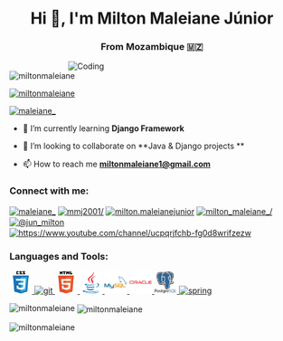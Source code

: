 <h1 align="center">Hi 👋, I'm Milton Maleiane Júnior</h1>
<h3 align="center">From Mozambique 🇲🇿</h3>
<img align="right" alt="Coding" width="400" src="https://media.tenor.com/2uyENRmiUt0AAAAC/coding.gif">
<p align="left"> <img src="https://komarev.com/ghpvc/?username=miltonmaleiane&label=Profile%20views&color=0e75b6&style=flat" alt="miltonmaleiane" /> </p>

<p align="left"> <a href="https://github.com/ryo-ma/github-profile-trophy"><img src="https://github-profile-trophy.vercel.app/?username=miltonmaleiane" alt="miltonmaleiane" /></a> </p>

<p align="left"> <a href="https://twitter.com/maleiane_" target="blank"><img src="https://img.shields.io/twitter/follow/maleiane_?logo=twitter&style=for-the-badge" alt="maleiane_" /></a> </p>

- 🌱 I’m currently learning **Django Framework**

- 👯 I’m looking to collaborate on **Java & Django projects **

- 📫 How to reach me **miltonmaleiane1@gmail.com**

<h3 align="left">Connect with me:</h3>
<p align="left">
<a href="https://twitter.com/maleiane_" target="blank"><img align="center" src="https://raw.githubusercontent.com/rahuldkjain/github-profile-readme-generator/master/src/images/icons/Social/twitter.svg" alt="maleiane_" height="30" width="40" /></a>
<a href="https://linkedin.com/in/mmj2001/" target="blank"><img align="center" src="https://raw.githubusercontent.com/rahuldkjain/github-profile-readme-generator/master/src/images/icons/Social/linked-in-alt.svg" alt="mmj2001/" height="30" width="40" /></a>
<a href="https://fb.com/milton.maleianejunior" target="blank"><img align="center" src="https://raw.githubusercontent.com/rahuldkjain/github-profile-readme-generator/master/src/images/icons/Social/facebook.svg" alt="milton.maleianejunior" height="30" width="40" /></a>
<a href="https://instagram.com/milton_maleiane_/" target="blank"><img align="center" src="https://raw.githubusercontent.com/rahuldkjain/github-profile-readme-generator/master/src/images/icons/Social/instagram.svg" alt="milton_maleiane_/" height="30" width="40" /></a>
<a href="https://medium.com/@jun_milton" target="blank"><img align="center" src="https://raw.githubusercontent.com/rahuldkjain/github-profile-readme-generator/master/src/images/icons/Social/medium.svg" alt="@jun_milton" height="30" width="40" /></a>
<a href="https://www.youtube.com/c/https://www.youtube.com/channel/ucpqrjfchb-fg0d8wrifzezw" target="blank"><img align="center" src="https://raw.githubusercontent.com/rahuldkjain/github-profile-readme-generator/master/src/images/icons/Social/youtube.svg" alt="https://www.youtube.com/channel/ucpqrjfchb-fg0d8wrifzezw" height="30" width="40" /></a>
</p>

<h3 align="left">Languages and Tools:</h3>
<p align="left">  <a href="https://www.w3schools.com/css/" target="_blank" rel="noreferrer"> <img src="https://raw.githubusercontent.com/devicons/devicon/master/icons/css3/css3-original-wordmark.svg" alt="css3" width="40" height="40"/> </a> <a href="https://git-scm.com/" target="_blank" rel="noreferrer"> <img src="https://www.vectorlogo.zone/logos/git-scm/git-scm-icon.svg" alt="git" width="40" height="40"/> </a> <a href="https://www.w3.org/html/" target="_blank" rel="noreferrer"> <img src="https://raw.githubusercontent.com/devicons/devicon/master/icons/html5/html5-original-wordmark.svg" alt="html5" width="40" height="40"/> </a> <a href="https://www.java.com" target="_blank" rel="noreferrer"> <img src="https://raw.githubusercontent.com/devicons/devicon/master/icons/java/java-original.svg" alt="java" width="40" height="40"/> </a>   <a href="https://www.mysql.com/" target="_blank" rel="noreferrer"> <img src="https://raw.githubusercontent.com/devicons/devicon/master/icons/mysql/mysql-original-wordmark.svg" alt="mysql" width="40" height="40"/> </a> <a href="https://www.oracle.com/" target="_blank" rel="noreferrer"> <img src="https://raw.githubusercontent.com/devicons/devicon/master/icons/oracle/oracle-original.svg" alt="oracle" width="40" height="40"/> </a> <a href="https://www.postgresql.org" target="_blank" rel="noreferrer"> <img src="https://raw.githubusercontent.com/devicons/devicon/master/icons/postgresql/postgresql-original-wordmark.svg" alt="postgresql" width="40" height="40"/> </a> <a href="https://spring.io/" target="_blank" rel="noreferrer"> <img src="https://www.vectorlogo.zone/logos/springio/springio-icon.svg" alt="spring" width="40" height="40"/> </a> </p>

<p><img align="left" src="https://github-readme-stats.vercel.app/api/top-langs?username=miltonmaleiane&show_icons=true&locale=en&layout=compact" alt="miltonmaleiane" /></p>

<p>&nbsp;<img align="center" src="https://github-readme-stats.vercel.app/api?username=miltonmaleiane&show_icons=true&locale=en" alt="miltonmaleiane" /></p>

<p><img align="center" src="https://github-readme-streak-stats.herokuapp.com/?user=miltonmaleiane&" alt="miltonmaleiane" /></p>

